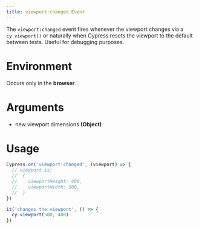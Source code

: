```yaml
---
title: viewport:changed Event
---
```


The `viewport:changed` event fires whenever the viewport changes via a `cy.viewport()` or naturally when Cypress resets the viewport to the default between tests. Useful for debugging purposes.

# Environment

Occurs only in the **browser**.

# Arguments

* new viewport dimensions **(Object)**

# Usage

```javascript
Cypress.on('viewport:changed', (viewport) => {
  // viewport is:
  //  {
  //    viewportHeight: 400,
  //    viewportWidth: 500,
  //  }
})

it('changes the viewport', () => {
  cy.viewport(500, 400)
})
```